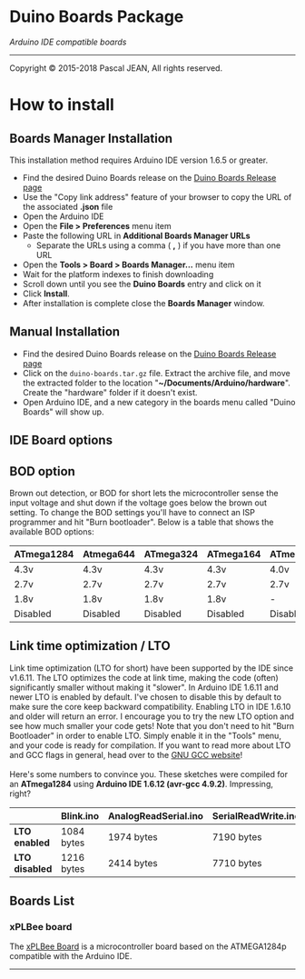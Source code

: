 # Duino Boards Package

*Arduino IDE compatible boards*

---
Copyright © 2015-2018 Pascal JEAN, All rights reserved.


# How to install

## Boards Manager Installation

This installation method requires Arduino IDE version 1.6.5 or greater.

* Find the desired Duino Boards release on the [Duino Boards Release page](https://github.com/epsilonrt/duino-boards/releases)  
* Use the "Copy link address" feature of your browser to copy the URL of the associated **.json** file  
* Open the Arduino IDE  
* Open the **File > Preferences** menu item  
* Paste the following URL in **Additional Boards Manager URLs**  
    * Separate the URLs using a comma ( **,** ) if you have more than one URL  
* Open the **Tools > Board > Boards Manager...** menu item  
* Wait for the platform indexes to finish downloading  
* Scroll down until you see the **Duino Boards** entry and click on it  
* Click **Install**.
* After installation is complete close the **Boards Manager** window.

## Manual Installation

* Find the desired Duino Boards release on the [Duino Boards Release page](https://github.com/epsilonrt/duino-boards/releases)  
* Click on the `duino-boards.tar.gz` file. Extract the archive file, and move the extracted folder to the location "**~/Documents/Arduino/hardware**". Create the "hardware" folder if it doesn't exist.
* Open Arduino IDE, and a new category in the boards menu called "Duino Boards" will show up.

## IDE Board options

## BOD option
Brown out detection, or BOD for short lets the microcontroller sense the input voltage and shut down if the voltage goes below the brown out setting. To change the BOD settings you'll have to connect an ISP programmer and hit "Burn bootloader". Below is a table that shows the available BOD options:
<br/>

| ATmega1284 | Atmega644 | ATmega324 | ATmega164 | ATmega32 | ATmega16 | ATmega8535 |
|------------|-----------|-----------|-----------|----------|----------|------------|
| 4.3v       | 4.3v      | 4.3v      | 4.3v      | 4.0v     | 4.0v     | 4.0v       |
| 2.7v       | 2.7v      | 2.7v      | 2.7v      | 2.7v     | 2.7v     | 2.7v       |
| 1.8v       | 1.8v      | 1.8v      | 1.8v      | -        | -        | -          |
| Disabled   | Disabled  | Disabled  | Disabled  | Disabled | Disabled | Disabled   |


## Link time optimization / LTO
Link time optimization (LTO for short) have been supported by the IDE since v1.6.11. The LTO optimizes the code at link time, making the code (often) significantly smaller without making it "slower". In Arduino IDE 1.6.11 and newer LTO is enabled by default. I've chosen to disable this by default to make sure the core keep backward compatibility. Enabling LTO in IDE 1.6.10 and older will return an error. 
I encourage you to try the new LTO option and see how much smaller your code gets! Note that you don't need to hit "Burn Bootloader" in order to enable LTO. Simply enable it in the "Tools" menu, and your code is ready for compilation. If you want to read more about LTO and GCC flags in general, head over to the [GNU GCC website](https://gcc.gnu.org/onlinedocs/gcc/Optimize-Options.html)!
<br/> <br/>
Here's some numbers to convince you. These sketches were compiled for an **ATmega1284** using **Arduino IDE 1.6.12 (avr-gcc 4.9.2)**. Impressing, right?
<br/>

|                  | Blink.ino  | AnalogReadSerial.ino  | SerialReadWrite.ino | CardInfo.ino |
|------------------|------------|-----------------------|---------------------|--------------|
| **LTO enabled**  | 1084 bytes | 1974 bytes            | 7190 bytes          | 9416 bytes   |
| **LTO disabled** | 1216 bytes | 2414 bytes            | 7710 bytes          | 11518 bytes  |

## Boards List


### xPLBee board

The [xPLBee Board](https://github.com/epsilonrt/xplbee) is a microcontroller board based on the ATMEGA1284p compatible with the Arduino IDE.

------


